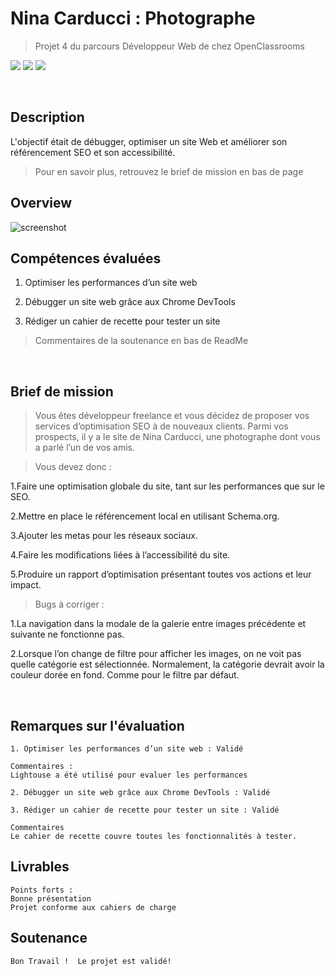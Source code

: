 # Nina Carducci : Photographe
> Projet 4 du parcours Développeur Web de chez OpenClassrooms

![](https://img.shields.io/badge/JavaScript-F7DF1E?style=for-the-badge&logo=javascript&logoColor=black)
![](https://img.shields.io/badge/CSS3-1572B6?style=for-the-badge&logo=css3&logoColor=white)
![](https://img.shields.io/badge/HTML5-E34F26?style=for-the-badge&logo=html5&logoColor=white)

&nbsp;

## Description

L'objectif était de débugger,  optimiser un site Web et améliorer son référencement SEO et son accessibilité. 
> Pour en savoir plus, retrouvez le brief de mission en bas de page

## Overview

![screenshot](https://github.com/Mogavartn/portfolio-mo/blob/e06b77f13eeeba0076b1b108bf165e4f93def032/src/images/projects-ninacarducci.jpg)

## Compétences évaluées

1. Optimiser les performances d’un site web

2. Débugger un site web grâce aux Chrome DevTools

3. Rédiger un cahier de recette pour tester un site

> Commentaires de la soutenance en bas de ReadMe

&nbsp;
## Brief de mission

> Vous êtes développeur freelance et vous décidez de proposer vos services d’optimisation SEO à de nouveaux clients. 
Parmi vos prospects, il y a le site de Nina Carducci, une photographe dont vous a parlé l’un de vos amis. 

>  Vous devez donc : 

1.Faire une optimisation globale du site, tant sur les performances que sur le SEO.

2.Mettre en place le référencement local en utilisant Schema.org.

3.Ajouter les metas pour les réseaux sociaux.

4.Faire les modifications liées à l’accessibilité du site.

5.Produire un rapport d’optimisation présentant toutes vos actions et leur impact. 

>  Bugs à corriger :

1.La navigation dans la modale de la galerie entre images précédente et suivante ne fonctionne pas.

2.Lorsque l’on change de filtre pour afficher les images, on ne voit pas quelle catégorie est sélectionnée. Normalement, la catégorie devrait avoir la couleur dorée en fond. Comme pour le filtre par défaut. 


&nbsp;

## Remarques sur l'évaluation
    1. Optimiser les performances d’un site web : Validé

    Commentaires :
    Lightouse a été utilisé pour evaluer les performances

    2. Débugger un site web grâce aux Chrome DevTools : Validé

    3. Rédiger un cahier de recette pour tester un site : Validé

    Commentaires
    Le cahier de recette couvre toutes les fonctionnalités à tester.

## Livrables

    Points forts :
    Bonne présentation
    Projet conforme aux cahiers de charge

## Soutenance

    Bon Travail !  Le projet est validé!
